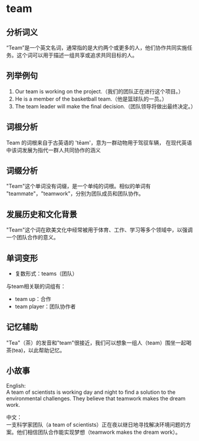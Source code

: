# team

## 分析词义

  

“Team”是一个英文名词，通常指的是大约两个或更多的人，他们协作共同实施任务。这个词可以用于描述一组共享或追求共同目标的人。

  

## 列举例句

  

1.  Our team is working on the project.（我们的团队正在进行这个项目。）
2.  He is a member of the basketball team.（他是篮球队的一员。）
3.  The team leader will make the final decision.（团队领导将做出最终决定。）

  

## 词根分析

  

Team 的词根来自于古英语的 'tēam'，意为一群动物用于驾驭车辆， 在现代英语中该词发展为指代一群人共同协作的涵义

  

## 词缀分析

  

"Team"这个单词没有词缀，是一个单纯的词根。相似的单词有 "teammate"，"teamwork"，分别为团队成员和团队协作。

  

## 发展历史和文化背景

  

"Team"这个词在欧美文化中经常被用于体育、工作、学习等多个领域中，以强调一个团队合作的意义。

  

## 单词变形

  

*   复数形式：teams（团队）

  

与team相关联的词组有：

  

*   team up：合作
*   team player：团队协作者

  

## 记忆辅助

  

"Tea"（茶）的发音和"team"很接近，我们可以想象一组人（team）围坐一起喝茶(tea)，以此帮助记忆。

  

## 小故事

  

English:  
A team of scientists is working day and night to find a solution to the environmental challenges. They believe that teamwork makes the dream work.

  

中文：  
一支科学家团队（a team of scientists）正在夜以继日地寻找解决环境问题的方案。他们相信团队合作能实现梦想（teamwork makes the dream work）。
